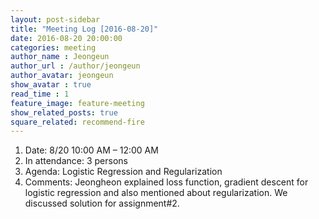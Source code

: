 ```yaml
---
layout: post-sidebar
title: "Meeting Log [2016-08-20]"
date: 2016-08-20 20:00:00
categories: meeting
author_name : Jeongeun
author_url : /author/jeongeun
author_avatar: jeongeun
show_avatar : true
read_time : 1
feature_image: feature-meeting
show_related_posts: true
square_related: recommend-fire
---
```


1. Date: 8/20 10:00 AM – 12:00 AM
2. In attendance: 3 persons 
3. Agenda: Logistic Regression and Regularization
4. Comments: Jeongheon explained loss function, gradient descent for logistic regression and also mentioned about regularization. We discussed solution for assignment#2.
